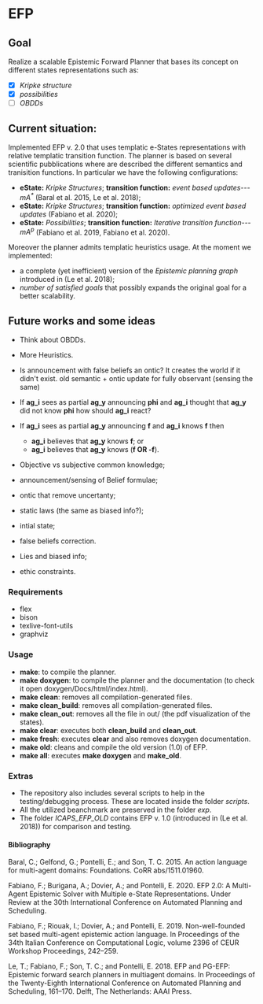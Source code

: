 # EFP

## Goal
Realize a scalable Epistemic Forward Planner that bases its concept on different states representations such as:
- [x] *Kripke structure*
- [x] *possibilities*
- [ ] *OBDDs*

## Current situation:
Implemented EFP v. 2.0 that uses templatic e-States representations with relative templatic transition function.
The planner is based on several scientific pubblications where are described the different semantics and tranisition functions.
In particular we have the following configurations:
- **eState:** *Kripke Structures*; **transition function:** *event based updates---mA<sup>\*</sup>* (Baral et al. 2015, Le et al. 2018);
- **eState:** *Kripke Structures*; **transition function:** *optimized event based updates* (Fabiano et al. 2020);
- **eState:** *Possibilities*; **transition function:** *Iterative transition function---mA<sup>p</sup>* (Fabiano et al. 2019, Fabiano et al. 2020).

Moreover the planner admits templatic heuristics usage.
At the moment we implemented:
- a complete (yet inefficient) version of the *Epistemic planning graph* introduced in (Le et al. 2018);
- *number of satisfied goals* that possibly expands the original goal for a better scalability.

  
## Future works and some ideas
- Think about OBDDs.
- More Heuristics.
- Is announcement with false beliefs an ontic? It creates the world if it didn't exist. old semantic + ontic update for fully observant (sensing the same)
- If **ag_i** sees as partial **ag_y** announcing **phi** and **ag_i** thought that **ag_y** did not know **phi** how should **ag_i** react?
- If **ag_i** sees as partial **ag_y** announcing **f** and **ag_i** knows **f** then
	- **ag_i** believes that **ag_y** knows **f**; or
	- **ag_i** believes that **ag_y** knows (**f OR -f**).
- Objective vs subjective common knowledge;
- announcement/sensing of Belief formulae;
- ontic that remove uncertanty;
- static laws (the same as biased info?);
- intial state;
- false beliefs correction.


- Lies and biased info;
- ethic constraints.

### Requirements
- flex
- bison
- texlive-font-utils
- graphviz

### Usage
- **make**: to compile the planner.
- **make doxygen**: to compile the planner and the documentation (to check it open doxygen/Docs/html/index.html).
- **make clean**: removes all compilation-generated files.
- **make clean_build**: removes all compilation-generated files.
- **make clean_out**: removes all the file in out/ (the pdf visualization of the states).
- **make clear**: executes both **clean_build** and **clean_out**.
- **make fresh**: executes **clear** and also removes doxygen documentation.
- **make old**: cleans and compile the old version (1.0) of EFP.
- **make all**: executes **make doxygen** and **make_old**.
	
	
### Extras
- The repository also includes several scripts to help in the testing/debugging process. These are located inside the folder *scripts*.
- All the utilized beanchmark are preserved in the folder *exp*.
- The folder *ICAPS_EFP_OLD* contains EFP v. 1.0 (introduced in (Le et al. 2018)) for comparison and testing.

#### Bibliography
Baral, C.; Gelfond, G.; Pontelli, E.; and Son, T. C. 2015.
An action language for multi-agent domains: Foundations.
CoRR abs/1511.01960.


Fabiano, F.; Burigana, A.; Dovier, A.; and Pontelli, E. 2020.
EFP 2.0: A Multi-Agent Epistemic Solver with Multiple e-State Representations.
Under Review at the 30th International Conference on Automated Planning and Scheduling.


Fabiano, F.; Riouak, I.; Dovier, A.; and Pontelli, E. 2019.
Non-well-founded set based multi-agent epistemic action language.
In Proceedings of the 34th Italian Conference on Computational Logic, volume 2396 of CEUR Workshop Proceedings, 242–259.


Le, T.; Fabiano, F.; Son, T. C.; and Pontelli, E. 2018.
EFP and PG-EFP: Epistemic forward search planners in multiagent domains.
In Proceedings of the Twenty-Eighth International Conference on Automated Planning and Scheduling, 161–170. Delft, The Netherlands: AAAI Press.